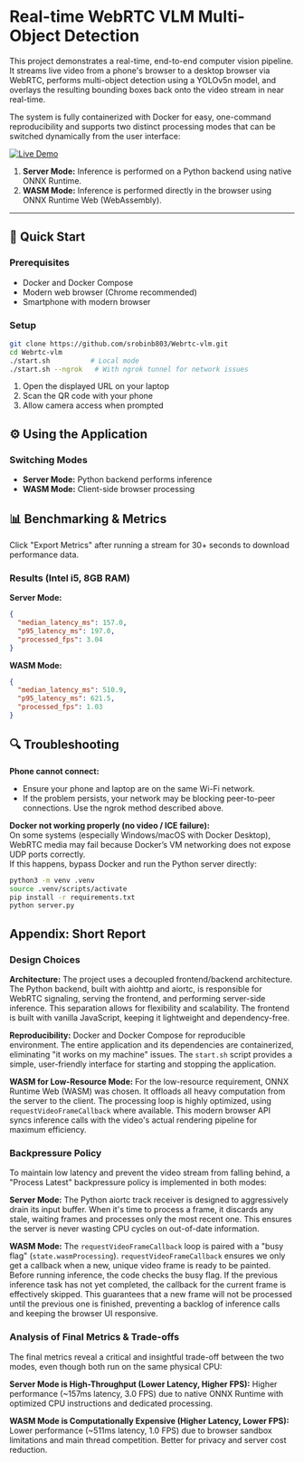 # Real-time WebRTC VLM Multi-Object Detection

This project demonstrates a real-time, end-to-end computer vision pipeline. It streams live video from a phone's browser to a desktop browser via WebRTC, performs multi-object detection using a YOLOv5n model, and overlays the resulting bounding boxes back onto the video stream in near real-time.

The system is fully containerized with Docker for easy, one-command reproducibility and supports two distinct processing modes that can be switched dynamically from the user interface:

[![Live Demo](https://img.shields.io/badge/Live%20Demo-Video%20Link-F97415?style=flat&labelColor=FBEFAC)](https://www.loom.com/share/851eadce7d5147f3a421b2c3ae983cb6?sid=dc732a87-25e7-4c1f-87b7-bc784e066e8b)

1. **Server Mode:** Inference is performed on a Python backend using native ONNX Runtime.
2. **WASM Mode:** Inference is performed directly in the browser using ONNX Runtime Web (WebAssembly).

---

## 🚀 Quick Start

### Prerequisites

- Docker and Docker Compose
- Modern web browser (Chrome recommended)
- Smartphone with modern browser

### Setup

```bash
git clone https://github.com/srobinb803/Webrtc-vlm.git
cd Webrtc-vlm
./start.sh          # Local mode
./start.sh --ngrok   # With ngrok tunnel for network issues
```

1. Open the displayed URL on your laptop
2. Scan the QR code with your phone
3. Allow camera access when prompted

## ⚙️ Using the Application

### Switching Modes

- **Server Mode:** Python backend performs inference
- **WASM Mode:** Client-side browser processing

## 📊 Benchmarking & Metrics

Click "Export Metrics" after running a stream for 30+ seconds to download performance data.

### Results (Intel i5, 8GB RAM)

**Server Mode:**

```json
{
  "median_latency_ms": 157.0,
  "p95_latency_ms": 197.0,
  "processed_fps": 3.04
}
```

**WASM Mode:**

```json
{
  "median_latency_ms": 510.9,
  "p95_latency_ms": 621.5,
  "processed_fps": 1.03
}
```

## 🔍 Troubleshooting

**Phone cannot connect:**
- Ensure your phone and laptop are on the same Wi-Fi network.
- If the problem persists, your network may be blocking peer-to-peer connections. Use the ngrok method described above.


**Docker not working properly (no video / ICE failure):**  
On some systems (especially Windows/macOS with Docker Desktop), WebRTC media may fail because Docker’s VM networking does not expose UDP ports correctly.  
If this happens, bypass Docker and run the Python server directly:

  ```bash
  python3 -m venv .venv
  source .venv/scripts/activate
  pip install -r requirements.txt
  python server.py 
  ```


## Appendix: Short Report

### Design Choices

**Architecture:** The project uses a decoupled frontend/backend architecture. The Python backend, built with aiohttp and aiortc, is responsible for WebRTC signaling, serving the frontend, and performing server-side inference. This separation allows for flexibility and scalability. The frontend is built with vanilla JavaScript, keeping it lightweight and dependency-free.

**Reproducibility:** Docker and Docker Compose for reproducible environment. The entire application and its dependencies are containerized, eliminating "it works on my machine" issues. The `start.sh` script provides a simple, user-friendly interface for starting and stopping the application.

**WASM for Low-Resource Mode:** For the low-resource requirement, ONNX Runtime Web (WASM) was chosen. It offloads all heavy computation from the server to the client. The processing loop is highly optimized, using `requestVideoFrameCallback` where available. This modern browser API syncs inference calls with the video's actual rendering pipeline for maximum efficiency.

### Backpressure Policy

To maintain low latency and prevent the video stream from falling behind, a "Process Latest" backpressure policy is implemented in both modes:

**Server Mode:** The Python aiortc track receiver is designed to aggressively drain its input buffer. When it's time to process a frame, it discards any stale, waiting frames and processes only the most recent one. This ensures the server is never wasting CPU cycles on out-of-date information.

**WASM Mode:** The `requestVideoFrameCallback` loop is paired with a "busy flag" (`state.wasmProcessing`). `requestVideoFrameCallback` ensures we only get a callback when a new, unique video frame is ready to be painted. Before running inference, the code checks the busy flag. If the previous inference task has not yet completed, the callback for the current frame is effectively skipped. This guarantees that a new frame will not be processed until the previous one is finished, preventing a backlog of inference calls and keeping the browser UI responsive.

### Analysis of Final Metrics & Trade-offs

The final metrics reveal a critical and insightful trade-off between the two modes, even though both run on the same physical CPU:

**Server Mode is High-Throughput (Lower Latency, Higher FPS):** Higher performance (~157ms latency, 3.0 FPS) due to native ONNX Runtime with optimized CPU instructions and dedicated processing.

**WASM Mode is Computationally Expensive (Higher Latency, Lower FPS):** Lower performance (~511ms latency, 1.0 FPS) due to browser sandbox limitations and main thread competition. Better for privacy and server cost reduction.